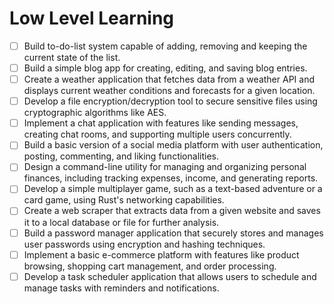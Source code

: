 # Low Level Learning

- [ ] Build to-do-list system capable of adding, removing and keeping the current state of the list.
- [ ] Build a simple blog app for creating, editing, and saving blog entries.
- [ ] Create a weather application that fetches data from a weather API and displays current weather conditions and forecasts for a given location.
- [ ] Develop a file encryption/decryption tool to secure sensitive files using cryptographic algorithms like AES.
- [ ] Implement a chat application with features like sending messages, creating chat rooms, and supporting multiple users concurrently.
- [ ] Build a basic version of a social media platform with user authentication, posting, commenting, and liking functionalities.
- [ ] Design a command-line utility for managing and organizing personal finances, including tracking expenses, income, and generating reports.
- [ ] Develop a simple multiplayer game, such as a text-based adventure or a card game, using Rust's networking capabilities.
- [ ] Create a web scraper that extracts data from a given website and saves it to a local database or file for further analysis.
- [ ] Build a password manager application that securely stores and manages user passwords using encryption and hashing techniques.
- [ ] Implement a basic e-commerce platform with features like product browsing, shopping cart management, and order processing.
- [ ] Develop a task scheduler application that allows users to schedule and manage tasks with reminders and notifications.
